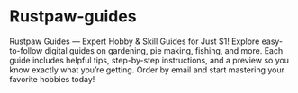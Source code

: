 # Rustpaw-guides
Rustpaw Guides — Expert Hobby &amp; Skill Guides for Just $1! Explore easy-to-follow digital guides on gardening, pie making, fishing, and more. Each guide includes helpful tips, step-by-step instructions, and a preview so you know exactly what you’re getting. Order by email and start mastering your favorite hobbies today!
